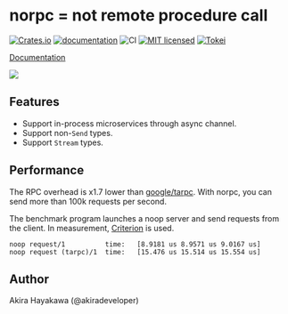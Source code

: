 # norpc = not remote procedure call

[![Crates.io](https://img.shields.io/crates/v/norpc.svg)](https://crates.io/crates/norpc)
[![documentation](https://docs.rs/norpc/badge.svg)](https://docs.rs/norpc)
![CI](https://github.com/akiradeveloper/norpc/workflows/CI/badge.svg)
[![MIT licensed](https://img.shields.io/badge/license-MIT-blue.svg)](https://github.com/akiradeveloper/norpc/blob/master/LICENSE)
[![Tokei](https://tokei.rs/b1/github/akiradeveloper/norpc)](https://github.com/akiradeveloper/norpc)

[Documentation](https://akiradeveloper.github.io/norpc/)

![](https://3.bp.blogspot.com/-BYE2vKLCGwU/Ut0BF_4EfXI/AAAAAAAAdSo/GjcCN353OIE/s800/no_woman.png)

## Features

- Support in-process microservices through async channel.
- Support non-`Send` types.
- Support `Stream` types.

## Performance

The RPC overhead is x1.7 lower than [google/tarpc](https://github.com/google/tarpc). With norpc, you can send more than 100k requests per second.

The benchmark program launches a noop server and send requests from the client.
In measurement, [Criterion](https://github.com/bheisler/criterion.rs) is used.

```
noop request/1          time:   [8.9181 us 8.9571 us 9.0167 us]
noop request (tarpc)/1  time:   [15.476 us 15.514 us 15.554 us]
```

## Author

Akira Hayakawa (@akiradeveloper)
